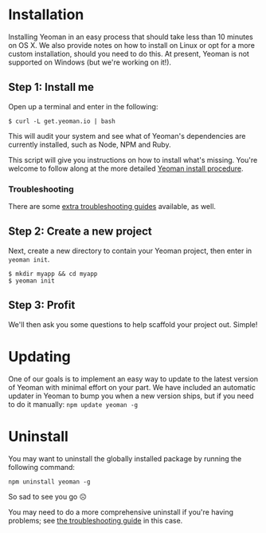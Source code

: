 
# Installation

Installing Yeoman in an easy process that should take less than 10 minutes on OS X. We also provide notes on how to install on Linux or opt for a more custom installation, should you need to do this. At present, Yeoman is not supported on Windows (but we're working on it!).

## Step 1: Install me

Open up a terminal and enter in the following:

```
$ curl -L get.yeoman.io | bash
```

This will audit your system and see what of Yeoman's dependencies are currently installed, such as Node, NPM and Ruby.

This script will give you instructions on how to install what's missing. You're welcome to follow along at the more detailed [Yeoman install procedure](https://github.com/yeoman/yeoman/wiki/Manual-Install).

### Troubleshooting
There are some [extra troubleshooting guides](https://github.com/yeoman/yeoman/wiki/Additional-FAQ) available, as well.

## Step 2: Create a new project

Next, create a new directory to contain your Yeoman project, then enter in `yeoman init`.

```
$ mkdir myapp && cd myapp
$ yeoman init
```

## Step 3: Profit

We'll then ask you some questions to help scaffold your project out. Simple!


# Updating

One of our goals is to implement an easy way to update to the latest version of Yeoman with minimal effort
on your part. We have included an automatic updater in Yeoman to bump you when a new version ships, but if you need to do it manually: `npm update yeoman -g`


# Uninstall

You may want to uninstall the globally installed package by running the
following command:

```
npm uninstall yeoman -g
```

So sad to see you go ☹

You may need to do a more comprehensive uninstall if you're having problems; see [the troubleshooting guide](https://github.com/yeoman/yeoman/wiki/Additional-FAQ) in this case.